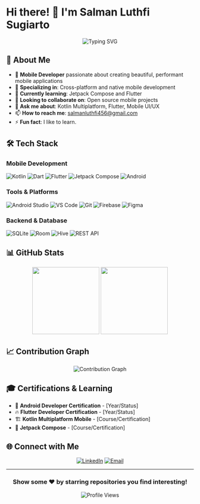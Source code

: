 # Hi there! 👋 I'm Salman Luthfi Sugiarto

<div align="center">
  <img src="https://readme-typing-svg.herokuapp.com?font=Fira+Code&pause=1000&color=2E9EF7&center=true&vCenter=true&width=435&lines=Mobile+Developer;Kotlin+Native+Enthusiast;Flutter+%26+Dart+Developer;Jetpack+Compose+Lover;Always+learning+new+things" alt="Typing SVG" />
</div>

## 🚀 About Me

- 📱 **Mobile Developer** passionate about creating beautiful, performant mobile applications
- 🎯 **Specializing in**: Cross-platform and native mobile development
- 🌱 **Currently learning**: Jetpack Compose and Flutter
- 👯 **Looking to collaborate on**: Open source mobile projects
- 💬 **Ask me about**: Kotlin Multiplatform, Flutter, Mobile UI/UX
- 📫 **How to reach me**: salmanluthfi456@gmail.com
- ⚡ **Fun fact**: I like to learn.

## 🛠️ Tech Stack

### Mobile Development
<p align="left">
  <img src="https://img.shields.io/badge/Kotlin-7F52FF?style=for-the-badge&logo=kotlin&logoColor=white" alt="Kotlin" />
  <img src="https://img.shields.io/badge/Dart-0175C2?style=for-the-badge&logo=dart&logoColor=white" alt="Dart" />
  <img src="https://img.shields.io/badge/Flutter-02569B?style=for-the-badge&logo=flutter&logoColor=white" alt="Flutter" />
  <img src="https://img.shields.io/badge/Jetpack%20Compose-4285F4?style=for-the-badge&logo=jetpackcompose&logoColor=white" alt="Jetpack Compose" />
  <img src="https://img.shields.io/badge/Android-3DDC84?style=for-the-badge&logo=android&logoColor=white" alt="Android" />
</p>

### Tools & Platforms
<p align="left">
  <img src="https://img.shields.io/badge/Android%20Studio-3DDC84?style=for-the-badge&logo=androidstudio&logoColor=white" alt="Android Studio" />
  <img src="https://img.shields.io/badge/VS%20Code-007ACC?style=for-the-badge&logo=visualstudiocode&logoColor=white" alt="VS Code" />
  <img src="https://img.shields.io/badge/Git-F05032?style=for-the-badge&logo=git&logoColor=white" alt="Git" />
  <img src="https://img.shields.io/badge/Firebase-FFCA28?style=for-the-badge&logo=firebase&logoColor=black" alt="Firebase" />
  <img src="https://img.shields.io/badge/Figma-F24E1E?style=for-the-badge&logo=figma&logoColor=white" alt="Figma" />
</p>

### Backend & Database
<p align="left">
  <img src="https://img.shields.io/badge/SQLite-003B57?style=for-the-badge&logo=sqlite&logoColor=white" alt="SQLite" />
  <img src="https://img.shields.io/badge/Room-4285F4?style=for-the-badge&logo=android&logoColor=white" alt="Room" />
  <img src="https://img.shields.io/badge/Hive-FF6D00?style=for-the-badge&logo=hive&logoColor=white" alt="Hive" />
  <img src="https://img.shields.io/badge/REST%20API-009688?style=for-the-badge&logo=api&logoColor=white" alt="REST API" />
</p>

## 📊 GitHub Stats

<div align="center">
  <img height="180em" src="https://github-readme-stats.vercel.app/api?username=[YOUR_USERNAME]&show_icons=true&theme=tokyonight&include_all_commits=true&count_private=true"/>
  <img height="180em" src="https://github-readme-stats.vercel.app/api/top-langs/?username=[YOUR_USERNAME]&layout=compact&langs_count=8&theme=tokyonight"/>
</div>

## 📈 Contribution Graph
<div align="center">
  <img src="https://github-readme-activity-graph.vercel.app/graph?username=[YOUR_USERNAME]&theme=tokyo-night" alt="Contribution Graph" />
</div>

## 🎓 Certifications & Learning

- 📱 **Android Developer Certification** - [Year/Status]
- 🔥 **Flutter Developer Certification** - [Year/Status]
- 🏗️ **Kotlin Multiplatform Mobile** - [Course/Certification]
- 🎨 **Jetpack Compose** - [Course/Certification]

## 🌐 Connect with Me

<div align="center">
  
[![LinkedIn](https://img.shields.io/badge/LinkedIn-0077B5?style=for-the-badge&logo=linkedin&logoColor=white)](https://www.linkedin.com/in/salman-luthfi-sugiarto-17b742301/)
[![Email](https://img.shields.io/badge/Email-D14836?style=for-the-badge&logo=gmail&logoColor=white)](mailto:salmanluthfi456@gmail.com)

</div>

---
<div align="center">
  
### Show some ❤️ by starring repositories you find interesting!

![Profile Views](https://komarev.com/ghpvc/?username=[YOUR_USERNAME]&color=blueviolet&style=flat-square&label=Profile+Views)

</div>

